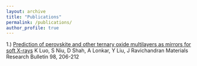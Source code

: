 ```yaml
---
layout: archive
title: "Publications"
permalink: /publications/
author_profile: true
---
```


1.) [Prediction of perovskite and other ternary oxide multilayers as mirrors for soft X-rays](https://drive.google.com/file/d/19j6Jus_OAjkCHWNxTOrDyefUPMHigrbJ/view)
K Luo, S Niu, D Shah, A Lonkar, Y Liu, J Ravichandran
Materials Research Bulletin 98, 206-212
